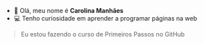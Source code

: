 - 🌸 Olá, meu nome é **Carolina Manhães**
- 💻 Tenho curiosidade em aprender a programar páginas na web


> Eu estou fazendo o curso de Primeiros Passos no GitHub


<!---
CarolinaMCF/CarolinaMCF is a ✨ special ✨ repository because its `README.md` (this file) appears on your GitHub profile.
You can click the Preview link to take a look at your changes.
--->
